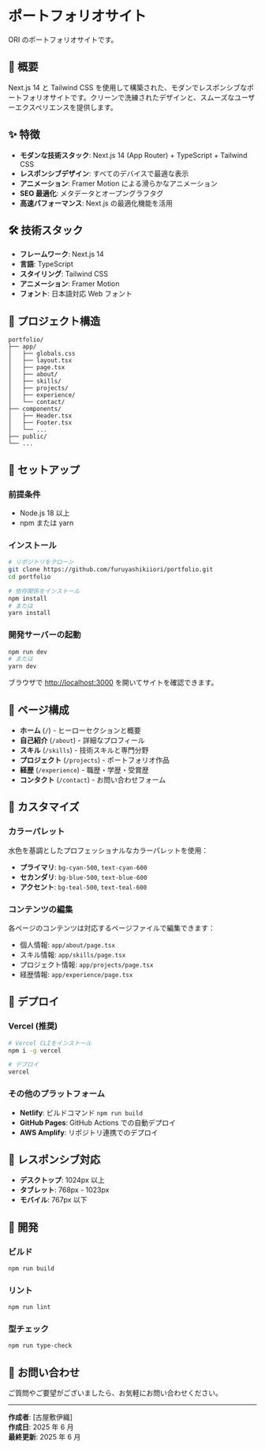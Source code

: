 # ポートフォリオサイト

ORI のポートフォリオサイトです。

## 🌊 概要

Next.js 14 と Tailwind CSS を使用して構築された、モダンでレスポンシブなポートフォリオサイトです。クリーンで洗練されたデザインと、スムーズなユーザーエクスペリエンスを提供します。

## ✨ 特徴

- **モダンな技術スタック**: Next.js 14 (App Router) + TypeScript + Tailwind CSS
- **レスポンシブデザイン**: すべてのデバイスで最適な表示
- **アニメーション**: Framer Motion による滑らかなアニメーション
- **SEO 最適化**: メタデータとオープングラフタグ
- **高速パフォーマンス**: Next.js の最適化機能を活用

## 🛠️ 技術スタック

- **フレームワーク**: Next.js 14
- **言語**: TypeScript
- **スタイリング**: Tailwind CSS
- **アニメーション**: Framer Motion
- **フォント**: 日本語対応 Web フォント

## 📁 プロジェクト構造

```
portfolio/
├── app/
│   ├── globals.css
│   ├── layout.tsx
│   ├── page.tsx
│   ├── about/
│   ├── skills/
│   ├── projects/
│   ├── experience/
│   └── contact/
├── components/
│   ├── Header.tsx
│   ├── Footer.tsx
│   └── ...
├── public/
└── ...
```

## 🚀 セットアップ

### 前提条件

- Node.js 18 以上
- npm または yarn

### インストール

```bash
# リポジトリをクローン
git clone https://github.com/furuyashikiiori/portfolio.git
cd portfolio

# 依存関係をインストール
npm install
# または
yarn install
```

### 開発サーバーの起動

```bash
npm run dev
# または
yarn dev
```

ブラウザで [http://localhost:3000](http://localhost:3000) を開いてサイトを確認できます。

## 📄 ページ構成

- **ホーム** (`/`) - ヒーローセクションと概要
- **自己紹介** (`/about`) - 詳細なプロフィール
- **スキル** (`/skills`) - 技術スキルと専門分野
- **プロジェクト** (`/projects`) - ポートフォリオ作品
- **経歴** (`/experience`) - 職歴・学歴・受賞歴
- **コンタクト** (`/contact`) - お問い合わせフォーム

## 🎨 カスタマイズ

### カラーパレット

水色を基調としたプロフェッショナルなカラーパレットを使用：

- **プライマリ**: `bg-cyan-500`, `text-cyan-600`
- **セカンダリ**: `bg-blue-500`, `text-blue-600`
- **アクセント**: `bg-teal-500`, `text-teal-600`

### コンテンツの編集

各ページのコンテンツは対応するページファイルで編集できます：

- 個人情報: `app/about/page.tsx`
- スキル情報: `app/skills/page.tsx`
- プロジェクト情報: `app/projects/page.tsx`
- 経歴情報: `app/experience/page.tsx`

## 🚀 デプロイ

### Vercel (推奨)

```bash
# Vercel CLIをインストール
npm i -g vercel

# デプロイ
vercel
```

### その他のプラットフォーム

- **Netlify**: ビルドコマンド `npm run build`
- **GitHub Pages**: GitHub Actions での自動デプロイ
- **AWS Amplify**: リポジトリ連携でのデプロイ

## 📱 レスポンシブ対応

- **デスクトップ**: 1024px 以上
- **タブレット**: 768px - 1023px
- **モバイル**: 767px 以下

## 🔧 開発

### ビルド

```bash
npm run build
```

### リント

```bash
npm run lint
```

### 型チェック

```bash
npm run type-check
```

## 📧 お問い合わせ

ご質問やご要望がございましたら、お気軽にお問い合わせください。

---

**作成者**: [古屋敷伊織]  
**作成日**: 2025 年 6 月  
**最終更新**: 2025 年 6 月
